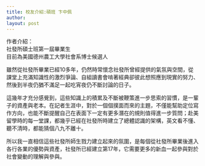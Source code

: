 ```yaml
---
title: 校友介紹:碩班 卞中佩
author: 
layout: post
---
```


作者介紹：   
社發所碩士班第一屆畢業生  
目前為美國德州農工大學社會系博士候選人

雖然從社發所畢業已經10多年，仍然時常懷念社發所曾經提供的氣氛與空間，從課堂上充滿知識性的激烈爭論、自組讀書會啃著經典卻彼此想照應到現實的努力、然後到半夜仍猶不滿足一起吃宵夜仍不斷討論的日子。

這幾年才充分感覺到，這些知識上的積累及不斷被鞭策進一步思索的習慣，是一輩子的資產與老本。在記者生涯中，對於一個個撲面而來的主題，不僅能幫助定位寫作方向，也能不斷提醒自己在表面下一定有更多潛在的規則值得進一步質問；赴美留學時的每一堂課，都幾乎已經在社發所時建立了總體認識的架構，英文看不懂、聽不清時，都能猜個八九不離十。

所以我一直相信這些社發所師生戮力建立起來的氛圍，是每個從社發所畢業後進入各行各業的優勢與資產，社發所已經建立第17年，它需要更多的新血一起參與對於社會變動的理解與參與。